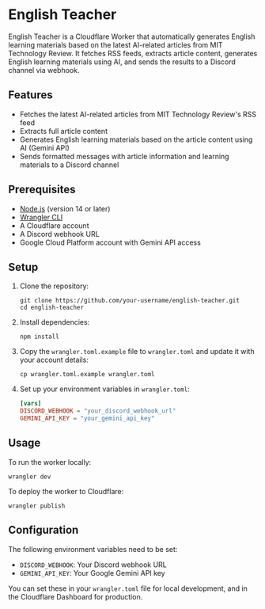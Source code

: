 # English Teacher

English Teacher is a Cloudflare Worker that automatically generates English learning materials based on the latest AI-related articles from MIT Technology Review. It fetches RSS feeds, extracts article content, generates English learning materials using AI, and sends the results to a Discord channel via webhook.

## Features

- Fetches the latest AI-related articles from MIT Technology Review's RSS feed
- Extracts full article content
- Generates English learning materials based on the article content using AI (Gemini API)
- Sends formatted messages with article information and learning materials to a Discord channel

## Prerequisites

- [Node.js](https://nodejs.org/) (version 14 or later)
- [Wrangler CLI](https://developers.cloudflare.com/workers/wrangler/install-and-update/)
- A Cloudflare account
- A Discord webhook URL
- Google Cloud Platform account with Gemini API access

## Setup

1. Clone the repository:
   ```
   git clone https://github.com/your-username/english-teacher.git
   cd english-teacher
   ```

2. Install dependencies:
   ```
   npm install
   ```

3. Copy the `wrangler.toml.example` file to `wrangler.toml` and update it with your account details:
   ```
   cp wrangler.toml.example wrangler.toml
   ```

4. Set up your environment variables in `wrangler.toml`:
   ```toml
   [vars]
   DISCORD_WEBHOOK = "your_discord_webhook_url"
   GEMINI_API_KEY = "your_gemini_api_key"
   ```

## Usage

To run the worker locally:

```
wrangler dev
```

To deploy the worker to Cloudflare:

```
wrangler publish
```

## Configuration

The following environment variables need to be set:

- `DISCORD_WEBHOOK`: Your Discord webhook URL
- `GEMINI_API_KEY`: Your Google Gemini API key

You can set these in your `wrangler.toml` file for local development, and in the Cloudflare Dashboard for production.
